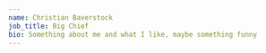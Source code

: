 ```yaml
---
name: Christian Baverstock
job_title: Big Chief
bio: Something about me and what I like, maybe something funny
---
```

